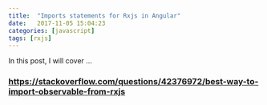 ```yaml
---
title:  "Imports statements for Rxjs in Angular"
date:   2017-11-05 15:04:23
categories: [javascript]
tags: [rxjs]
---
```

In this post, I will cover ...

### https://stackoverflow.com/questions/42376972/best-way-to-import-observable-from-rxjs
